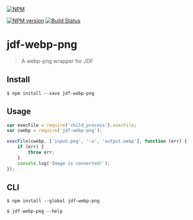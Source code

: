 [![NPM](https://nodei.co/npm/jdf-webp-png.png?downloads=true)](https://nodei.co/npm/jdf-webp-png/)

[![NPM version](https://badge.fury.io/js/jdf-webp-png.png)](http://badge.fury.io/js/jdf-webp-png) [![Build Status](https://travis-ci.org/jdf2e/jdf-webp-png.svg?branch=master)](https://travis-ci.org/jdf2e/jdf-webp-png)


# jdf-webp-png

> A webp-png wrapper for JDF


## Install

```
$ npm install --save jdf-webp-png
```


## Usage

```js
var execFile = require('child_process').execFile;
var cwebp = require('jdf-webp-png');

execFile(cwebp, ['input.png', '-o', 'output.webp'], function (err) {
	if (err) {
		throw err;
	}
	console.log('Image is converted!');
});
```

## CLI

```
$ npm install --global jdf-webp-png
```

```
$ jdf-webp-png --help
```
